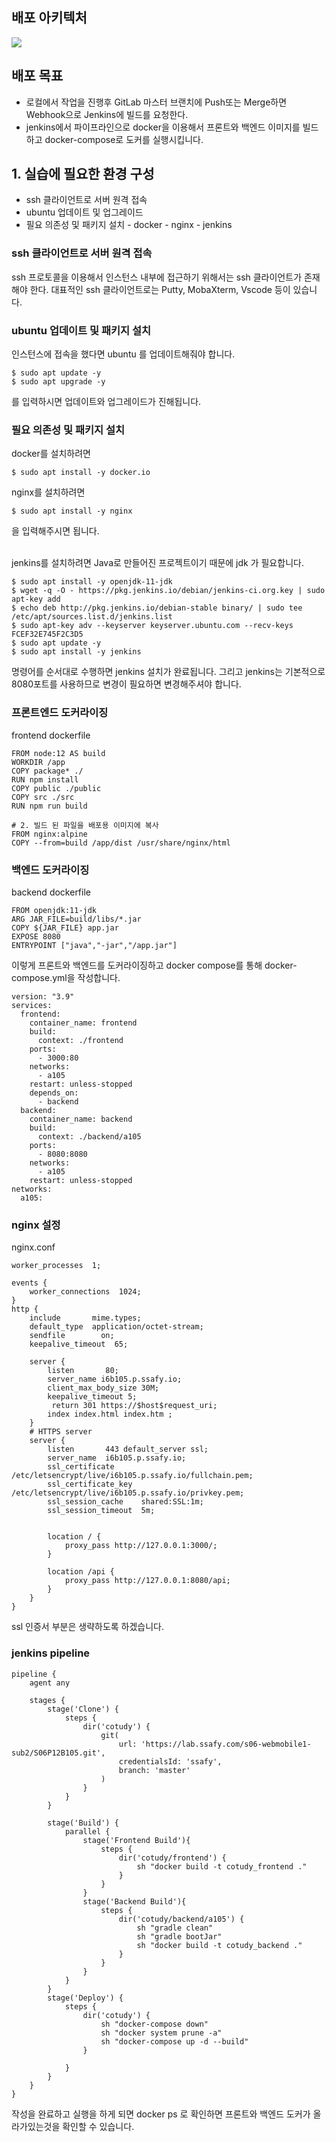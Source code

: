 ## 배포 아키텍처

![](https://images.velog.io/images/kennyseo/post/91f3e963-887a-440e-a758-7168863fb56e/%EB%B0%B0%ED%8F%AC%20%ED%94%84%EB%A1%9C%EC%84%B8%EC%8A%A4.png)


## 배포 목표
- 로컬에서 작업을 진행후 GitLab 마스터 브랜치에 Push또는 Merge하면 Webhook으로 Jenkins에 빌드를 요청한다.
- jenkins에서 파이프라인으로 docker을 이용해서 프론트와 백엔드 이미지를 빌드하고 docker-compose로 도커를 실행시킵니다.


## 1. 실습에 필요한 환경 구성
- ssh 클라이언트로 서버 원격 접속
- ubuntu 업데이트 및 업그레이드
- 필요 의존성 및 패키지 설치
		- docker
        - nginx
        - jenkins
        
### ssh 클라이언트로 서버 원격 접속
ssh 프로토콜을 이용해서 인스턴스 내부에 접근하기 위해서는 ssh 클라이언트가 존재해야 한다.
대표적인 ssh 클라이언트로는 Putty, MobaXterm, Vscode 등이 있습니다.


### ubuntu 업데이트 및 패키지 설치
인스턴스에 접속을 했다면 ubuntu 를 업데이트해줘야 합니다.
```
$ sudo apt update -y
$ sudo apt upgrade -y
```
를 입력하시면 업데이트와 업그레이드가 진해됩니다.

### 필요 의존성 및 패키지 설치
docker를 설치하려면 
```
$ sudo apt install -y docker.io
```
nginx를 설치하려면
```
$ sudo apt install -y nginx
```
을 입력해주시면 됩니다. 

<br>
jenkins를 설치하려면 Java로 만들어진 프로젝트이기 때문에 jdk 가 필요합니다.

```
$ sudo apt install -y openjdk-11-jdk
$ wget -q -O - https://pkg.jenkins.io/debian/jenkins-ci.org.key | sudo apt-key add
$ echo deb http://pkg.jenkins.io/debian-stable binary/ | sudo tee /etc/apt/sources.list.d/jenkins.list
$ sudo apt-key adv --keyserver keyserver.ubuntu.com --recv-keys FCEF32E745F2C3D5
$ sudo apt update -y
$ sudo apt install -y jenkins
```
명령어를 순서대로 수행하면 jenkins 설치가 완료됩니다. 그리고 jenkins는 기본적으로 8080포트를 사용하므로 변경이 필요하면 변경해주셔야 합니다.

### 프론트엔드 도커라이징

frontend dockerfile
```
FROM node:12 AS build
WORKDIR /app
COPY package* ./
RUN npm install 
COPY public ./public 
COPY src ./src
RUN npm run build

# 2. 빌드 된 파일을 배포용 이미지에 복사
FROM nginx:alpine
COPY --from=build /app/dist /usr/share/nginx/html

```


### 백엔드 도커라이징

backend dockerfile
```
FROM openjdk:11-jdk
ARG JAR_FILE=build/libs/*.jar
COPY ${JAR_FILE} app.jar
EXPOSE 8080
ENTRYPOINT ["java","-jar","/app.jar"]
```

이렇게 프론트와 백엔드를  도커라이징하고 docker compose를 통해 
docker-compose.yml을 작성합니다.
```
version: "3.9"
services: 
  frontend:
    container_name: frontend
    build: 
      context: ./frontend
    ports: 
      - 3000:80
    networks:
      - a105
    restart: unless-stopped
    depends_on:
      - backend
  backend:
    container_name: backend
    build: 
      context: ./backend/a105
    ports: 
      - 8080:8080
    networks:
      - a105
    restart: unless-stopped
networks: 
  a105:

```

### nginx 설정

nginx.conf

```
worker_processes  1;

events {
    worker_connections  1024;
}
http {
    include       mime.types;
    default_type  application/octet-stream;
    sendfile        on;
    keepalive_timeout  65;

    server {
        listen       80;
        server_name i6b105.p.ssafy.io;
        client_max_body_size 30M;
        keepalive_timeout 5;
         return 301 https://$host$request_uri;
        index index.html index.htm ;
    }
    # HTTPS server
    server {
        listen       443 default_server ssl;
        server_name  i6b105.p.ssafy.io;
        ssl_certificate      /etc/letsencrypt/live/i6b105.p.ssafy.io/fullchain.pem;
        ssl_certificate_key  /etc/letsencrypt/live/i6b105.p.ssafy.io/privkey.pem;
        ssl_session_cache    shared:SSL:1m;
        ssl_session_timeout  5m;


        location / {
            proxy_pass http://127.0.0.1:3000/;
        }

        location /api {
            proxy_pass http://127.0.0.1:8080/api;
        }
    }
}
```
ssl 인증서 부분은 생략하도록 하겠습니다.

### jenkins pipeline 
```
pipeline {
    agent any

    stages {
        stage('Clone') {
            steps {
                dir('cotudy') {
                    git(
    	                url: 'https://lab.ssafy.com/s06-webmobile1-sub2/S06P12B105.git',
    	                credentialsId: 'ssafy',
    	                branch: 'master'
	                )
                }
            }
        }
    
        stage('Build') {
            parallel {
                stage('Frontend Build'){
                    steps {
                        dir('cotudy/frontend') {
                            sh "docker build -t cotudy_frontend ."
                        }
                    }
                }
                stage('Backend Build'){
                    steps {
                        dir('cotudy/backend/a105') {
                            sh "gradle clean"
                            sh "gradle bootJar"
                            sh "docker build -t cotudy_backend ."
                        } 
                    }
                }      
            }
        }
        stage('Deploy') {
            steps {
                dir('cotudy') {
                    sh "docker-compose down"
                    sh "docker system prune -a"
                    sh "docker-compose up -d --build"
                }
	                
            }
        }
    }
}
```

작성을 완료하고 실행을 하게 되면 docker ps 로 확인하면 프론트와 백엔드 도커가 올라가있는것을 확인할 수 있습니다.
